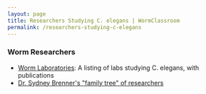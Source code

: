 ```yaml
---
layout: page
title: Researchers Studying C. elegans | WormClassroom
permalink: /researchers-studying-c-elegans
---
```

### Worm Researchers

-   [Worm
    Laboratories](http://www.wormbase.org/db/misc/laboratory?name=*;class=laboratory):
    A listing of labs studying C. elegans, with publications
-   [Dr. Sydney Brenner's "family tree" of
    researchers](http://www.wormbase.org/db/misc/person_name?name=WBPerson77;class=Person)

